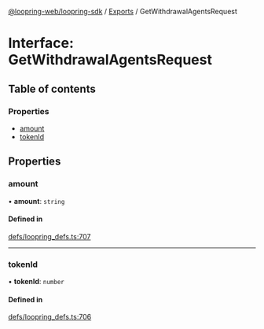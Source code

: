 [@loopring-web/loopring-sdk](../README.md) / [Exports](../modules.md) / GetWithdrawalAgentsRequest

# Interface: GetWithdrawalAgentsRequest

## Table of contents

### Properties

- [amount](GetWithdrawalAgentsRequest.md#amount)
- [tokenId](GetWithdrawalAgentsRequest.md#tokenid)

## Properties

### amount

• **amount**: `string`

#### Defined in

[defs/loopring_defs.ts:707](https://github.com/Loopring/loopring_sdk/blob/81e0b16/src/defs/loopring_defs.ts#L707)

___

### tokenId

• **tokenId**: `number`

#### Defined in

[defs/loopring_defs.ts:706](https://github.com/Loopring/loopring_sdk/blob/81e0b16/src/defs/loopring_defs.ts#L706)
